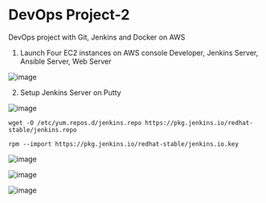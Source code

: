 # DevOps Project-2

DevOps project with Git, Jenkins and Docker on AWS 

1. Launch Four EC2 instances on AWS console Developer, Jenkins Server, Ansible Server, Web Server

![image](https://user-images.githubusercontent.com/47205003/120963736-c41de680-c77f-11eb-87a8-e10ea11d6aa3.png)

2. Setup Jenkins Server on Putty

![image](https://user-images.githubusercontent.com/47205003/120965129-0d6f3580-c782-11eb-98a8-d339e9ef0980.png)

    wget -O /etc/yum.repos.d/jenkins.repo https://pkg.jenkins.io/redhat-stable/jenkins.repo
    
    rpm --import https://pkg.jenkins.io/redhat-stable/jenkins.io.key

![image](https://user-images.githubusercontent.com/47205003/120965268-44dde200-c782-11eb-89be-f1c52e085ada.png)

![image](https://user-images.githubusercontent.com/47205003/120965349-69d25500-c782-11eb-88eb-0642f1eefd6d.png)

![image](https://user-images.githubusercontent.com/47205003/120965438-84a4c980-c782-11eb-8760-88848bad48a2.png)

